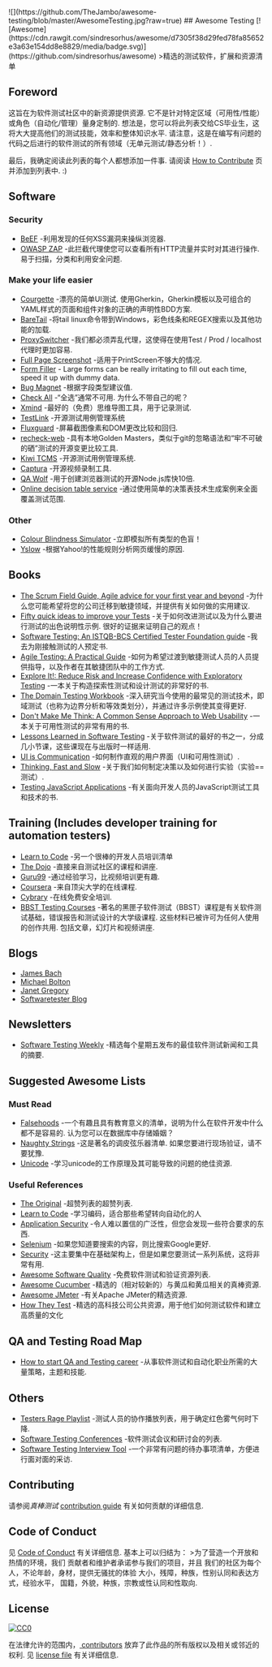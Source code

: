 <div class="github-widget" data-repo="TheJambo/awesome-testing"></div>
<script async src="https://pagead2.googlesyndication.com/pagead/js/adsbygoogle.js"></script><ins class="adsbygoogle" style="display:block" data-ad-client="ca-pub-6890694312814945" data-ad-slot="5473692530" data-ad-format="auto"  data-full-width-responsive="true"></ins><script>(adsbygoogle = window.adsbygoogle || []).push({});</script>
![](https://github.com/TheJambo/awesome-testing/blob/master/AwesomeTesting.jpg?raw=true)
## Awesome Testing [![Awesome](https://cdn.rawgit.com/sindresorhus/awesome/d7305f38d29fed78fa85652e3a63e154dd8e8829/media/badge.svg)](https://github.com/sindresorhus/awesome)
&gt;精选的测试软件，扩展和资源清单

## Foreword
这旨在为软件测试社区中的新资源提供资源. 它不是针对特定区域（可用性/性能）或角色（自动化/管理）量身定制的. 想法是，您可以将此列表交给CS毕业生，这将大大提高他们的测试技能，效率和整体知识水平. 请注意，这是在编写有问题的代码之后进行的软件测试的所有领域（无单元测试/静态分析！）.

最后，我确定阅读此列表的每个人都想添加一件事. 请阅读 [How to Contribute](https://github.com/TheJambo/awesome-testing/blob/master/CONTRIBUTING.md) 页并添加到列表中.  :)




## Software

### Security
- [BeEF](http://beefproject.com/) -利用发现的任何XSS漏洞来操纵浏览器.
- [OWASP ZAP](https://github.com/zaproxy/zaproxy)  -此拦截代理使您可以查看所有HTTP流量并实时对其进行操作. 易于扫描，分类和利用安全问题.

### Make your life easier
- [Courgette](https://courgette-testing.com)  -漂亮的简单UI测试. 使用Gherkin，Gherkin模板以及可组合的YAML样式的页面和组件对象的正确的声明性BDD方案.
- [BareTail](https://www.baremetalsoft.com/baretail/) -将tail linux命令带到Windows，彩色线条和REGEX搜索以及其他功能的加载.
- [ProxySwitcher](https://chrome.google.com/webstore/detail/proxy-switcher-manager/onnfghpihccifgojkpnnncpagjcdbjod) -我们都必须弄乱代理，这使得在使用Test / Prod / localhost代理时更加容易.
- [Full Page Screenshot](https://chrome.google.com/webstore/detail/full-page-screen-capture/fdpohaocaechififmbbbbbknoalclacl) -适用于PrintScreen不够大的情况.
- [Form Filler](https://chrome.google.com/webstore/detail/form-filler/bnjjngeaknajbdcgpfkgnonkmififhfo) - Large forms can be really irritating to fill out each time, speed it up with dummy data.
- [Bug Magnet](https://chrome.google.com/webstore/detail/bug-magnet/efhedldbjahpgjcneebmbolkalbhckfi) -根据字段类型建议值.
- [Check All](https://chrispederick.com/work/web-developer/)  -“全选”通常不可用. 为什么不带自己的呢？
- [Xmind](http://www.xmind.net/) -最好的（免费）思维导图工具，用于记录测试.
- [TestLink](https://github.com/TestLinkOpenSourceTRMS/testlink-code) -开源测试用例管理系统
- [Fluxguard](https://fluxguard.com) -屏幕截图像​​素和DOM更改比较和回归.
- [recheck-web](https://github.com/retest/recheck-web) -具有本地Golden Masters，类似于git的忽略语法和“牢不可破的硒”测试的开源变更比较工具.
- [Kiwi TCMS](https://github.com/kiwitcms/Kiwi) -开源测试用例管理系统.
- [Captura](https://github.com/MathewSachin/Captura) -开源视频录制工具.
- [QA Wolf](https://github.com/qawolf/qawolf) -用于创建浏览器测试的开源Node.js库快10倍.
- [Online decision table service](http://decision-table.com/) -通过使用简单的决策表技术生成案例来全面覆盖测试范围.

### Other
- [Colour Blindness Simulator](https://altreus.github.io/colourblind/) -立即模拟所有类型的色盲！
- [Yslow](http://yslow.org/) -根据Yahoo!的性能规则分析网页缓慢的原因.

## Books
- [The Scrum Field Guide, Agile advice for your first year and beyond](https://amzn.to/2OERKEm) -为什么您可能希望将您的公司迁移到敏捷领域，并提供有关如何做的实用建议.
- [Fifty quick ideas to improve your Tests](https://amzn.to/2AzMUF7)  -关于如何改进测试以及为什么要进行测试的出色说明性示例. 很好的证据来证明自己的观点！
- [Software Testing: An ISTQB-BCS Certified Tester Foundation guide](https://amzn.to/2LY8ibJ) -我去为刚接触测试的人预定书.
- [Agile Testing: A Practical Guide](https://amzn.to/2n1K2aG) -如何为希望过渡到敏捷测试人员的人员提供指导，以及作者在其敏捷团队中的工作方式.
- [Explore It!: Reduce Risk and Increase Confidence with Exploratory Testing](https://amzn.to/2n8axLn) -一本关于构造探索性测试和设计测试的非常好的书.
- [The Domain Testing Workbook](https://amzn.to/2Az4l90) -深入研究当今使用的最常见的测试技术，即域测试（也称为边界分析和等效类划分），并通过许多示例使其变得更好.
- [Don't Make Me Think: A Common Sense Approach to Web Usability](https://amzn.to/2naYmhf) -一本关于可用性测试的非常有用的书.
- [Lessons Learned in Software Testing](https://amzn.to/2LTjM01) -关于软件测试的最好的书之一，分成几小节课，这些课现在与出版时一样适用.
- [UI is Communication](https://amzn.to/2vbiALY) -如何制作直观的用户界面（UI和可用性测试）.
- [Thinking, Fast and Slow](https://amzn.to/2vcjasX) -关于我们如何制定决策以及如何进行实验（实验==测试）.
- [Testing JavaScript Applications](https://www.manning.com/books/testing-javascript-applications) -有关面向开发人员的JavaScript测试工具和技术的书.

## Training (Includes developer training for automation testers)
- [Learn to Code](https://github.com/karlhorky/learn-to-program) -另一个很棒的开发人员培训清单
- [The Dojo](https://dojo.ministryoftesting.com/) -直接来自测试社区的课程和讲座.
- [Guru99](http://www.guru99.com/) -通过经验学习，比视频培训更有趣.
- [Coursera](https://www.coursera.org/) -来自顶尖大学的在线课程.
- [Cybrary](https://www.cybrary.it/) -在线免费安全培训.
- [BBST Testing Courses](http://testingeducation.org/BBST/)  -著名的黑匣子软件测试（BBST）课程是有关软件测试基础，错误报告和测试设计的大学级课程. 这些材料已被许可为任何人使用的创作共用. 包括文章，幻灯片和视频讲座.

## Blogs
- [James Bach](http://www.satisfice.com/blog/)
- [Michael Bolton](http://www.developsense.com/blog/)
- [Janet Gregory](http://janetgregory.ca/blog/)
- [Softwaretester Blog](https://www.softwaretester.blog/)

## Newsletters
- [Software Testing Weekly](https://softwaretestingweekly.com/) -精选每个星期五发布的最佳软件测试新闻和工具的摘要.

## Suggested Awesome Lists

### Must Read
- [Falsehoods](https://github.com/kdeldycke/awesome-falsehood)  -一个有趣且具有教育意义的清单，说明为什么在软件开发中什么都不是容易的. 认为您可以在数据库中存储婚姻？
- [Naughty Strings](https://github.com/minimaxir/big-list-of-naughty-strings)  -这是著名的调皮弦乐器清单. 如果您要进行现场验证，请不要犹豫.
- [Unicode](https://github.com/jagracey/Awesome-Unicode) -学习unicode的工作原理及其可能导致的问题的绝佳资源.

### Useful References
- [The Original](https://github.com/sindresorhus/awesome) -超赞列表的超赞列表.
- [Learn to Code](https://github.com/karlhorky/learn-to-program) -学习编码，适合那些希望转向自动化的人
- [Application Security](https://github.com/paragonie/awesome-appsec) -令人难以置信的广泛性，但您会发现一些符合要求的东西.
- [Selenium](https://github.com/christian-bromann/awesome-selenium) -如果您知道要搜索的内容，则比搜索Google更好.
- [Security](https://github.com/sbilly/awesome-security) -这主要集中在基础架构上，但是如果您要测试一系列系统，这将非常有用.
- [Awesome Software Quality](https://github.com/ligurio/awesome-software-quality) -免费软件测试和验证资源列表.
- [Awesome Cucumber](https://github.com/virajkulkarni14/awesome-cucumber) -精选的（相对较新的）与黄瓜和黄瓜相关的真棒资源.
- [Awesome JMeter](https://github.com/aliesbelik/awesome-jmeter) -有关Apache JMeter的精选资源.
- [How They Test](https://github.com/abhivaikar/howtheytest) -精选的高科技公司公共资源，用于他们如何测试软件和建立高质量的文化

## QA and Testing Road Map
- [How to start QA and Testing career](https://github.com/fityanos/Quality-Assurance-Road-Map) -从事软件测试和自动化职业所需的大量策略，主题和技能.

## Others
- [Testers Rage Playlist](https://play.spotify.com/user/sanchezni/playlist/5yzT0HrymwEeO8ckqgkPiW) -测试人员的协作播放列表，用于确定红色雾气何时下降.
- [Software Testing Conferences](http://testingconferences.org/) -软件测试会议和研讨会的列表.
- [Software Testing Interview Tool](https://github.com/TheJambo/ToDoInterviewTest) -一个非常有问题的待办事项清单，方便进行面对面的采访.

## Contributing
请参阅*真棒测试* [contribution guide](https://github.com/TheJambo/awesome-testing/blob/master/CONTRIBUTING.md) 有关如何贡献的详细信息.

## Code of Conduct
见 [Code of Conduct](https://github.com/TheJambo/awesome-testing/blob/master/CODE-OF-CONDUCT.md) 有关详细信息. 基本上可以归结为：
&gt;为了营造一个开放和热情的环境，我们
贡献者和维护者承诺参与我们的项目，并且
我们的社区为每个人，不论年龄，身材，提供无骚扰的体验
大小，残障，种族，性别认同和表达方式，经验水平，
国籍，外貌，种族，宗教或性认同和性取向.


## License
[![CC0](http://mirrors.creativecommons.org/presskit/buttons/88x31/svg/cc-zero.svg)](https://creativecommons.org/publicdomain/zero/1.0/)

在法律允许的范围内，[
contributors](https://github.com/TheJambo/awesome-testing/graphs/contributors)
放弃了此作品的所有版权以及相关或邻近的权利. 见
[license file](https://github.com/TheJambo/awesome-testing/blob/master/LICENSE) 有关详细信息.
